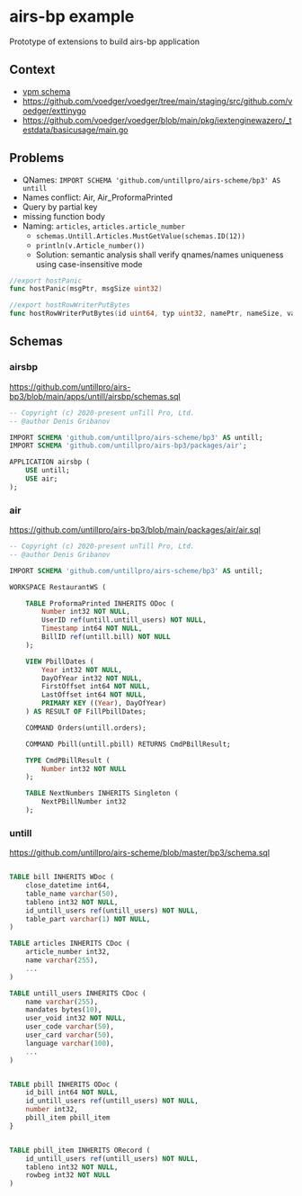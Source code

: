 # airs-bp example

Prototype of extensions to build airs-bp application

## Context

- [vpm schema](https://github.com/voedger/voedger/issues/1476)
- https://github.com/voedger/voedger/tree/main/staging/src/github.com/voedger/exttinygo
- https://github.com/voedger/voedger/blob/main/pkg/iextenginewazero/_testdata/basicusage/main.go

## Problems

- QNames: `IMPORT SCHEMA 'github.com/untillpro/airs-scheme/bp3' AS untill`
- Names conflict: Air, Air_ProformaPrinted
- Query by partial key
- missing function body
- Naming: `articles`, `articles.article_number`
  - `schemas.Untill.Articles.MustGetValue(schemas.ID(12))`
  - `println(v.Article_number())`
  - Solution: semantic analysis shall verify qnames/names uniqueness using case-insensitive mode
```go
//export hostPanic
func hostPanic(msgPtr, msgSize uint32)

//export hostRowWriterPutBytes
func hostRowWriterPutBytes(id uint64, typ uint32, namePtr, nameSize, valuePtr, valueSize uint32)
```

## Schemas

### airsbp

https://github.com/untillpro/airs-bp3/blob/main/apps/untill/airsbp/schemas.sql

```sql
-- Copyright (c) 2020-present unTill Pro, Ltd.
-- @author Denis Gribanov

IMPORT SCHEMA 'github.com/untillpro/airs-scheme/bp3' AS untill;
IMPORT SCHEMA 'github.com/untillpro/airs-bp3/packages/air';

APPLICATION airsbp (
	USE untill;
	USE air;
);
```

### air

https://github.com/untillpro/airs-bp3/blob/main/packages/air/air.sql

```sql
-- Copyright (c) 2020-present unTill Pro, Ltd.
-- @author Denis Gribanov

IMPORT SCHEMA 'github.com/untillpro/airs-scheme/bp3' AS untill;

WORKSPACE RestaurantWS (

	TABLE ProformaPrinted INHERITS ODoc (
		Number int32 NOT NULL,
		UserID ref(untill.untill_users) NOT NULL,
		Timestamp int64 NOT NULL,
		BillID ref(untill.bill) NOT NULL
	);

	VIEW PbillDates (
		Year int32 NOT NULL,
		DayOfYear int32 NOT NULL,
		FirstOffset int64 NOT NULL,
		LastOffset int64 NOT NULL,
		PRIMARY KEY ((Year), DayOfYear)
	) AS RESULT OF FillPbillDates;

	COMMAND Orders(untill.orders);

	COMMAND Pbill(untill.pbill) RETURNS CmdPBillResult;

	TYPE CmdPBillResult (
		Number int32 NOT NULL
	);

	TABLE NextNumbers INHERITS Singleton (
		NextPBillNumber int32
	);

```

### untill

https://github.com/untillpro/airs-scheme/blob/master/bp3/schema.sql

```sql

TABLE bill INHERITS WDoc (
	close_datetime int64,
	table_name varchar(50),
	tableno int32 NOT NULL,
	id_untill_users ref(untill_users) NOT NULL,
	table_part varchar(1) NOT NULL,
)	

TABLE articles INHERITS CDoc (
	article_number int32,
	name varchar(255),
    ...
)

TABLE untill_users INHERITS CDoc (
	name varchar(255),
	mandates bytes(10),
	user_void int32 NOT NULL,
	user_code varchar(50),
	user_card varchar(50),
	language varchar(100),
    ...
)


TABLE pbill INHERITS ODoc (
	id_bill int64 NOT NULL,
	id_untill_users ref(untill_users) NOT NULL,
	number int32,
	pbill_item pbill_item
}


TABLE pbill_item INHERITS ORecord (
	id_untill_users ref(untill_users) NOT NULL,
	tableno int32 NOT NULL,
	rowbeg int32 NOT NULL
)

```